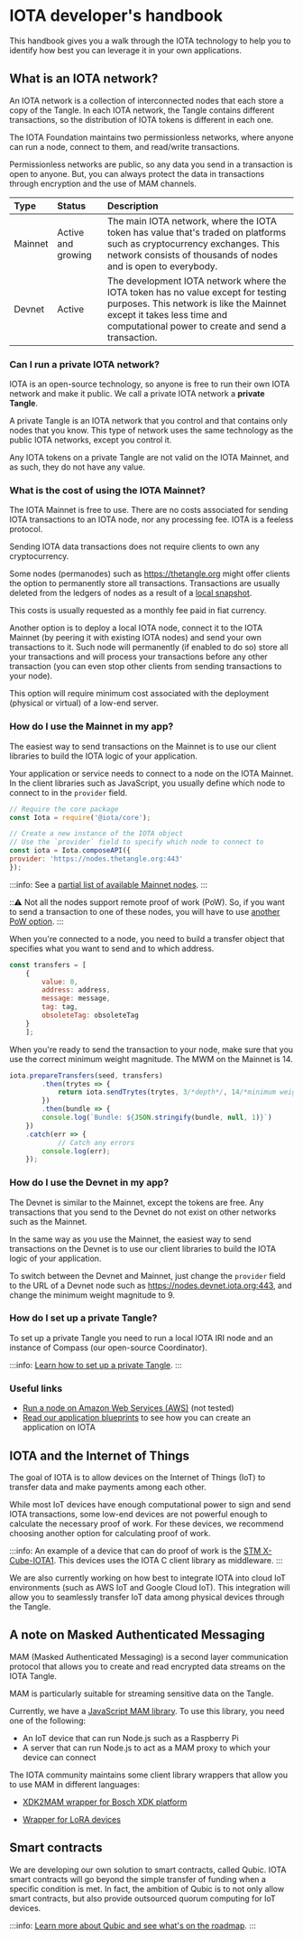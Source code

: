 # IOTA developer's handbook

This handbook gives you a walk through the IOTA technology to help you to identify how best you can leverage it in your own applications. 

## What is an IOTA network?

An IOTA network is a collection of interconnected nodes that each store a copy of the Tangle. In each IOTA network, the Tangle contains different transactions, so the distribution of IOTA tokens is different in each one.

The IOTA Foundation maintains two permissionless networks, where anyone can run a node, connect to them, and read/write transactions.

Permissionless networks are public, so any data you send in a transaction is open to anyone. But, you can always protect the data in transactions through encryption and the use of MAM channels. 

|**Type** |**Status**|**Description**|
:-----|:------|:---------|
|Mainnet|Active and growing|The main IOTA network, where the IOTA token has value that's traded on platforms such as cryptocurrency exchanges. This network consists of thousands of nodes and is open to everybody. 
|Devnet|Active|The development IOTA network where the IOTA token has no value except for testing purposes. This network is like the Mainnet except it takes less time and computational power to create and send a transaction.

### Can I run a private IOTA network?

IOTA is an open-source technology, so anyone is free to run their own IOTA network and make it public. We call a private IOTA network a **private Tangle**.

A private Tangle is an IOTA network that you control and that contains only nodes that you know. This type of network uses the same technology as the public IOTA networks, except you control it.

Any IOTA tokens on a private Tangle are not valid on the IOTA Mainnet, and as such, they do not have any value.

### What is the cost of using the IOTA Mainnet?

The IOTA Mainnet is free to use. There are no costs associated for sending IOTA transactions to an IOTA node, nor any processing fee. IOTA is a feeless protocol. 

Sending IOTA data transactions does not require clients to own any cryptocurrency.

Some nodes (permanodes) such as https://thetangle.org might offer clients the option to permanently store all transactions. Transactions are usually deleted from the ledgers of nodes as a result of a [local snapshot](../network/nodes.md#local-snapshots).

This costs is usually requested as a monthly fee paid in fiat currency.

Another option is to deploy a local IOTA node, connect it to the IOTA Mainnet (by peering it with existing IOTA nodes) and send your own transactions to it. Such node will permanently (if enabled to do so) store all your transactions and will process your transactions before any other transaction (you can even stop other clients from sending transactions to your node).

This option will require minimum cost associated with the deployment (physical or virtual) of a low-end server.

### How do I use the Mainnet in my app?

The easiest way to send transactions on the Mainnet is to use our client libraries to build the IOTA logic of your application.

Your application or service needs to connect to a node on the IOTA Mainnet. In the client libraries such as JavaScript, you usually define which node to connect to in the `provider` field.

```js
// Require the core package
const Iota = require('@iota/core');

// Create a new instance of the IOTA object
// Use the `provider` field to specify which node to connect to
const iota = Iota.composeAPI({
provider: 'https://nodes.thetangle.org:443'
});
```

:::info:
See a [partial list of available Mainnet nodes](https://iota.dance/).
:::

:::warning:
Not all the nodes support remote proof of work (PoW). So, if you want to send a transaction to one of these nodes, you will have to use [another PoW option](root://getting-started/0.1/transactions/proof-of-work.md#options-for-doing-proof-of-work).
:::

When you're connected to a node, you need to build a transfer object that specifies what you want to send and to which address.

```js
const transfers = [
    {
        value: 0,
        address: address,
        message: message,
        tag: tag,
        obsoleteTag: obsoleteTag 
    }
    ];
```

When you're ready to send the transaction to your node, make sure that you use the correct minimum weight magnitude. The MWM on the Mainnet is 14.

```js
iota.prepareTransfers(seed, transfers)
        .then(trytes => {
            return iota.sendTrytes(trytes, 3/*depth*/, 14/*minimum weight magnitude*/)
        })
        .then(bundle => {
        console.log(`Bundle: ${JSON.stringify(bundle, null, 1)}`)
    })
    .catch(err => {
            // Catch any errors
        console.log(err);
    });
```

### How do I use the Devnet in my app?

The Devnet is similar to the Mainnet, except the tokens are free. Any transactions that you send to the Devnet do not exist on other networks such as the Mainnet.

In the same way as you use the Mainnet, the easiest way to send transactions on the Devnet is to use our client libraries to build the IOTA logic of your application.

To switch between the Devnet and Mainnet, just change the `provider` field to the URL of a Devnet node such as https://nodes.devnet.iota.org:443, and change the minimum weight magnitude to 9.

### How do I set up a private Tangle?

To set up a private Tangle you need to run a local IOTA IRI node and an instance of Compass (our open-source Coordinator).

:::info:
[Learn how to set up a private Tangle](root://compass/0.1/how-to-guides/set-up-a-private-tangle.md).
:::

### Useful links

- [Run a node on Amazon Web Services (AWS)](https://gitlab.com/iot.fabian.rami/iota-aws-full-node) (not tested)
- [Read our application blueprints](root://blueprints/0.1/introduction/overview.md) to see how you can create an application on IOTA

## IOTA and the Internet of Things

The goal of IOTA is to allow devices on the Internet of Things (IoT) to transfer data and make payments among each other.

While most IoT devices have enough computational power to sign and send IOTA transactions, some low-end devices are not powerful enough to calculate the necessary proof of work. For these devices, we recommend choosing another option for calculating proof of work.

:::info:
An example of a device that can do proof of work is the [STM X-Cube-IOTA1](https://www.st.com/en/embedded-software/x-cube-iota1.html). This devices uses the IOTA C client library as middleware.
:::

We are also currently working on how best to integrate IOTA into cloud IoT environments (such as AWS IoT and Google Cloud IoT). This integration will allow you to seamlessly transfer IoT data among physical devices through the Tangle.

## A note on Masked Authenticated Messaging

MAM (Masked Authenticated Messaging) is a second layer communication protocol that allows you to create and read encrypted data streams on the IOTA Tangle. 

MAM is particularly suitable for streaming sensitive data on the Tangle. 

Currently, we have a [JavaScript MAM library](root://mam/1.0/overview.md). To use this library, you need one of the following:

- An IoT device that can run Node.js such as a Raspberry Pi
- A server that can run Node.js to act as a MAM proxy to which your device can connect

The IOTA community maintains some client library wrappers that allow you to use MAM in different languages:

- [XDK2MAM wrapper for Bosch XDK platform](https://xdk2mam.io/)

- [Wrapper for LoRA devices](https://github.com/xdk2mam/xdk2mam/tree/Workbench-3.6/lora-sdcard)

## Smart contracts

We are developing our own solution to smart contracts, called Qubic. IOTA smart contracts will go beyond the simple transfer of funding when a specific condition is met. In fact, the ambition of Qubic is to not only allow smart contracts, but also provide outsourced quorum computing for IoT devices. 

:::info:
[Learn more about Qubic and see what's on the roadmap](https://qubic.iota.org/intro).
:::
